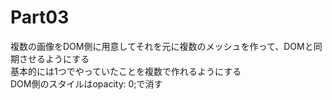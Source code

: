 # Part03

複数の画像をDOM側に用意してそれを元に複数のメッシュを作って、DOMと同期させるようにする  
基本的には1つでやっていたことを複数で作れるようにする  
DOM側のスタイルはopacity: 0;で消す  

